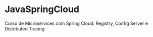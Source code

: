 # JavaSpringCloud
Curso de Microservices com Spring Cloud: Registry, Config Server e Distributed Tracing
